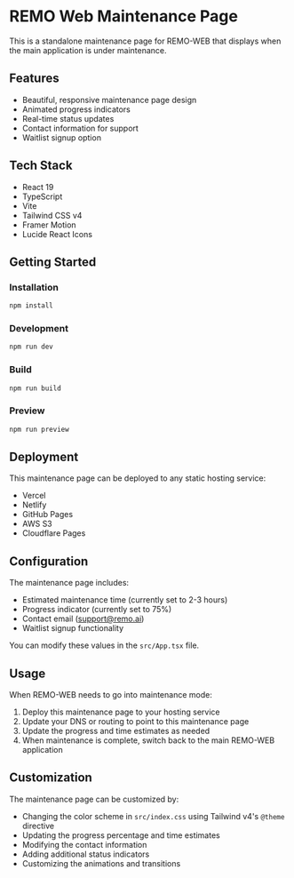 # REMO Web Maintenance Page

This is a standalone maintenance page for REMO-WEB that displays when the main application is under maintenance.

## Features

- Beautiful, responsive maintenance page design
- Animated progress indicators
- Real-time status updates
- Contact information for support
- Waitlist signup option

## Tech Stack

- React 19
- TypeScript
- Vite
- Tailwind CSS v4
- Framer Motion
- Lucide React Icons

## Getting Started

### Installation

```bash
npm install
```

### Development

```bash
npm run dev
```

### Build

```bash
npm run build
```

### Preview

```bash
npm run preview
```

## Deployment

This maintenance page can be deployed to any static hosting service:

- Vercel
- Netlify
- GitHub Pages
- AWS S3
- Cloudflare Pages

## Configuration

The maintenance page includes:

- Estimated maintenance time (currently set to 2-3 hours)
- Progress indicator (currently set to 75%)
- Contact email (support@remo.ai)
- Waitlist signup functionality

You can modify these values in the `src/App.tsx` file.

## Usage

When REMO-WEB needs to go into maintenance mode:

1. Deploy this maintenance page to your hosting service
2. Update your DNS or routing to point to this maintenance page
3. Update the progress and time estimates as needed
4. When maintenance is complete, switch back to the main REMO-WEB application

## Customization

The maintenance page can be customized by:

- Changing the color scheme in `src/index.css` using Tailwind v4's `@theme` directive
- Updating the progress percentage and time estimates
- Modifying the contact information
- Adding additional status indicators
- Customizing the animations and transitions 